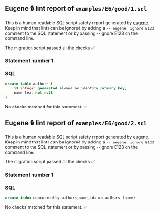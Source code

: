 ## Eugene 🔒 lint report of `examples/E6/good/1.sql`

This is a human readable SQL script safety report generated by [eugene](https://github.com/kaaveland/eugene). Keep in mind that lints can be ignored by adding a `-- eugene: ignore E123` comment to the SQL statement or by passing --ignore E123 on the command line.

The migration script passed all the checks ✅

### Statement number 1

### SQL

```sql
create table authors (
    id integer generated always as identity primary key,
    name text not null
)
```

No checks matched for this statement. ✅


## Eugene 🔒 lint report of `examples/E6/good/2.sql`

This is a human readable SQL script safety report generated by [eugene](https://github.com/kaaveland/eugene). Keep in mind that lints can be ignored by adding a `-- eugene: ignore E123` comment to the SQL statement or by passing --ignore E123 on the command line.

The migration script passed all the checks ✅

### Statement number 1

### SQL

```sql
create index concurrently authors_name_idx on authors (name)
```

No checks matched for this statement. ✅

